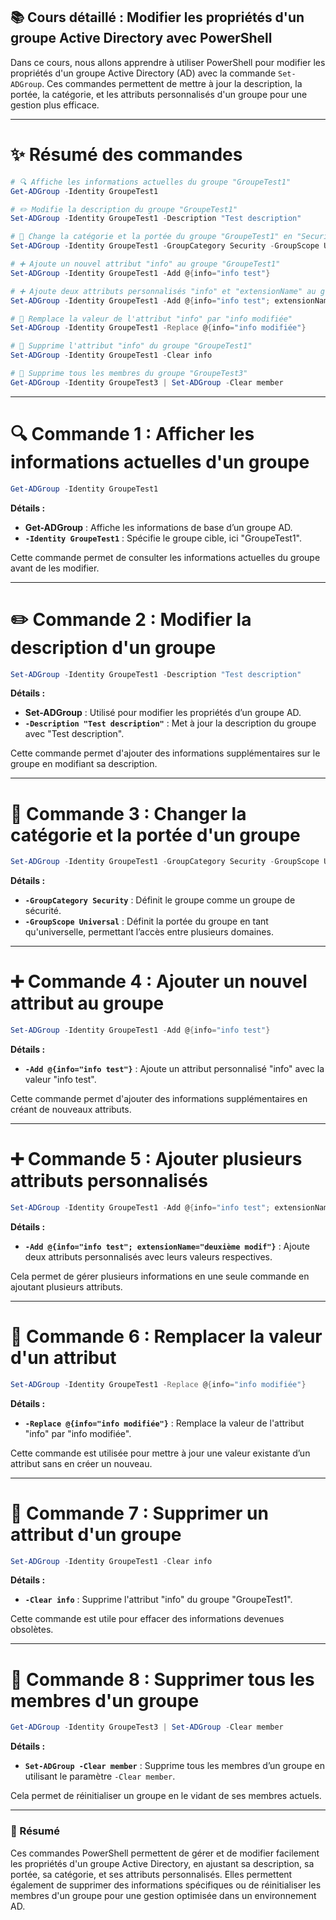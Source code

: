 ## 📚 Cours détaillé : Modifier les propriétés d'un groupe Active Directory avec PowerShell

Dans ce cours, nous allons apprendre à utiliser PowerShell pour modifier les propriétés d'un groupe Active Directory (AD) avec la commande `Set-ADGroup`. Ces commandes permettent de mettre à jour la description, la portée, la catégorie, et les attributs personnalisés d'un groupe pour une gestion plus efficace.

---

# ✨ Résumé des commandes

```powershell
# 🔍 Affiche les informations actuelles du groupe "GroupeTest1"
Get-ADGroup -Identity GroupeTest1

# ✏️ Modifie la description du groupe "GroupeTest1"
Set-ADGroup -Identity GroupeTest1 -Description "Test description"

# 🔄 Change la catégorie et la portée du groupe "GroupeTest1" en "Security" et "Universal"
Set-ADGroup -Identity GroupeTest1 -GroupCategory Security -GroupScope Universal

# ➕ Ajoute un nouvel attribut "info" au groupe "GroupeTest1"
Set-ADGroup -Identity GroupeTest1 -Add @{info="info test"}

# ➕ Ajoute deux attributs personnalisés "info" et "extensionName" au groupe "GroupeTest1"
Set-ADGroup -Identity GroupeTest1 -Add @{info="info test"; extensionName="deuxième modif"}

# 🔄 Remplace la valeur de l'attribut "info" par "info modifiée"
Set-ADGroup -Identity GroupeTest1 -Replace @{info="info modifiée"}

# 🧹 Supprime l'attribut "info" du groupe "GroupeTest1"
Set-ADGroup -Identity GroupeTest1 -Clear info

# 🧹 Supprime tous les membres du groupe "GroupeTest3"
Get-ADGroup -Identity GroupeTest3 | Set-ADGroup -Clear member
```

---

# 🔍 Commande 1 : Afficher les informations actuelles d'un groupe

```powershell
Get-ADGroup -Identity GroupeTest1
```

**Détails :**
- **Get-ADGroup** : Affiche les informations de base d’un groupe AD.
- **`-Identity GroupeTest1`** : Spécifie le groupe cible, ici "GroupeTest1".

Cette commande permet de consulter les informations actuelles du groupe avant de les modifier.

---

# ✏️ Commande 2 : Modifier la description d'un groupe

```powershell
Set-ADGroup -Identity GroupeTest1 -Description "Test description"
```

**Détails :**
- **Set-ADGroup** : Utilisé pour modifier les propriétés d’un groupe AD.
- **`-Description "Test description"`** : Met à jour la description du groupe avec "Test description".

Cette commande permet d'ajouter des informations supplémentaires sur le groupe en modifiant sa description.

---

# 🔄 Commande 3 : Changer la catégorie et la portée d'un groupe

```powershell
Set-ADGroup -Identity GroupeTest1 -GroupCategory Security -GroupScope Universal
```

**Détails :**
- **`-GroupCategory Security`** : Définit le groupe comme un groupe de sécurité.
- **`-GroupScope Universal`** : Définit la portée du groupe en tant qu'universelle, permettant l’accès entre plusieurs domaines.

---

# ➕ Commande 4 : Ajouter un nouvel attribut au groupe

```powershell
Set-ADGroup -Identity GroupeTest1 -Add @{info="info test"}
```

**Détails :**
- **`-Add @{info="info test"}`** : Ajoute un attribut personnalisé "info" avec la valeur "info test".

Cette commande permet d'ajouter des informations supplémentaires en créant de nouveaux attributs.

---

# ➕ Commande 5 : Ajouter plusieurs attributs personnalisés

```powershell
Set-ADGroup -Identity GroupeTest1 -Add @{info="info test"; extensionName="deuxième modif"}
```

**Détails :**
- **`-Add @{info="info test"; extensionName="deuxième modif"}`** : Ajoute deux attributs personnalisés avec leurs valeurs respectives.

Cela permet de gérer plusieurs informations en une seule commande en ajoutant plusieurs attributs.

---

# 🔄 Commande 6 : Remplacer la valeur d'un attribut

```powershell
Set-ADGroup -Identity GroupeTest1 -Replace @{info="info modifiée"}
```

**Détails :**
- **`-Replace @{info="info modifiée"}`** : Remplace la valeur de l'attribut "info" par "info modifiée".

Cette commande est utilisée pour mettre à jour une valeur existante d’un attribut sans en créer un nouveau.

---

# 🧹 Commande 7 : Supprimer un attribut d'un groupe

```powershell
Set-ADGroup -Identity GroupeTest1 -Clear info
```

**Détails :**
- **`-Clear info`** : Supprime l'attribut "info" du groupe "GroupeTest1".

Cette commande est utile pour effacer des informations devenues obsolètes.

---

# 🧹 Commande 8 : Supprimer tous les membres d'un groupe

```powershell
Get-ADGroup -Identity GroupeTest3 | Set-ADGroup -Clear member
```

**Détails :**
- **`Set-ADGroup -Clear member`** : Supprime tous les membres d’un groupe en utilisant le paramètre `-Clear member`.

Cela permet de réinitialiser un groupe en le vidant de ses membres actuels.

---

### 📝 Résumé

Ces commandes PowerShell permettent de gérer et de modifier facilement les propriétés d'un groupe Active Directory, en ajustant sa description, sa portée, sa catégorie, et ses attributs personnalisés. Elles permettent également de supprimer des informations spécifiques ou de réinitialiser les membres d'un groupe pour une gestion optimisée dans un environnement AD.
